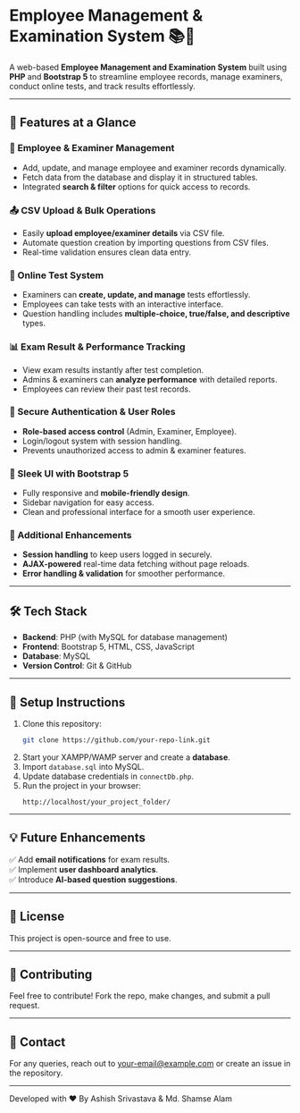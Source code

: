 # Employee Management & Examination System 📚💼  

A web-based **Employee Management and Examination System** built using **PHP** and **Bootstrap 5** to streamline employee records, manage examiners, conduct online tests, and track results effortlessly.  

---

## 🌟 Features at a Glance  

### 👥 Employee & Examiner Management  
- Add, update, and manage employee and examiner records dynamically.  
- Fetch data from the database and display it in structured tables.  
- Integrated **search & filter** options for quick access to records.  

### 📤 CSV Upload & Bulk Operations  
- Easily **upload employee/examiner details** via CSV file.  
- Automate question creation by importing questions from CSV files.  
- Real-time validation ensures clean data entry.  

### 📝 Online Test System  
- Examiners can **create, update, and manage** tests effortlessly.  
- Employees can take tests with an interactive interface.  
- Question handling includes **multiple-choice, true/false, and descriptive** types.  

### 📊 Exam Result & Performance Tracking  
- View exam results instantly after test completion.  
- Admins & examiners can **analyze performance** with detailed reports.  
- Employees can review their past test records.  

### 🔐 Secure Authentication & User Roles  
- **Role-based access control** (Admin, Examiner, Employee).  
- Login/logout system with session handling.  
- Prevents unauthorized access to admin & examiner features.  

### 🎨 Sleek UI with Bootstrap 5  
- Fully responsive and **mobile-friendly design**.  
- Sidebar navigation for easy access.  
- Clean and professional interface for a smooth user experience.  

### 🚀 Additional Enhancements  
- **Session handling** to keep users logged in securely.  
- **AJAX-powered** real-time data fetching without page reloads.  
- **Error handling & validation** for smoother performance.  

---

## 🛠 Tech Stack  
- **Backend**: PHP (with MySQL for database management)  
- **Frontend**: Bootstrap 5, HTML, CSS, JavaScript  
- **Database**: MySQL  
- **Version Control**: Git & GitHub  

---

## 📌 Setup Instructions  
1. Clone this repository:  
   ```sh
   git clone https://github.com/your-repo-link.git
   ```  
2. Start your XAMPP/WAMP server and create a **database**.  
3. Import `database.sql` into MySQL.  
4. Update database credentials in `connectDb.php`.  
5. Run the project in your browser:  
   ```
   http://localhost/your_project_folder/
   ```  

---

## 💡 Future Enhancements  
✅ Add **email notifications** for exam results.  
✅ Implement **user dashboard analytics**.  
✅ Introduce **AI-based question suggestions**.  

---

## 📜 License

This project is open-source and free to use.

---

## 🤝 Contributing

Feel free to contribute! Fork the repo, make changes, and submit a pull request.

---

## 📩 Contact

For any queries, reach out to your-email@example.com or create an issue in the repository.

---

Developed with ❤️ By Ashish Srivastava & Md. Shamse Alam

